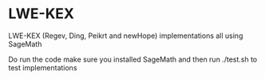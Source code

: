 # LWE-KEX
LWE-KEX (Regev, Ding, Peikrt and newHope) implementations all using SageMath

Do run the code make sure you installed SageMath and then run ./test.sh to test implementations
